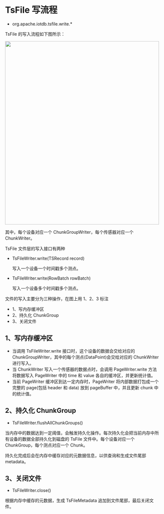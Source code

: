 <!--

    Licensed to the Apache Software Foundation (ASF) under one
    or more contributor license agreements.  See the NOTICE file
    distributed with this work for additional information
    regarding copyright ownership.  The ASF licenses this file
    to you under the Apache License, Version 2.0 (the
    "License"); you may not use this file except in compliance
    with the License.  You may obtain a copy of the License at

        http://www.apache.org/licenses/LICENSE-2.0

    Unless required by applicable law or agreed to in writing,
    software distributed under the License is distributed on an
    "AS IS" BASIS, WITHOUT WARRANTIES OR CONDITIONS OF ANY
    KIND, either express or implied.  See the License for the
    specific language governing permissions and limitations
    under the License.

-->

# TsFile 写流程

* org.apache.iotdb.tsfile.write.*

TsFile 的写入流程如下图所示：

<img style="width:100%; max-width:800px; max-height:600px; margin-left:auto; margin-right:auto; display:block;" src="https://user-images.githubusercontent.com/19167280/73625238-efba2980-467e-11ea-927e-a7021f8153af.png">

其中，每个设备对应一个 ChunkGroupWriter，每个传感器对应一个 ChunkWriter。

TsFile 文件层的写入接口有两种

* TsFileWriter.write(TSRecord record)

	写入一个设备一个时间戳多个测点。

* TsFileWriter.write(RowBatch rowBatch)

	写入一个设备多个时间戳多个测点。

文件的写入主要分为三种操作，在图上用 1、2、3 标注

* 1、写内存缓冲区
* 2、持久化 ChunkGroup
* 3、关闭文件

## 1、写内存缓冲区

* 当调用 TsFileWriter.write 接口时，这个设备的数据会交给对应的 ChunkGroupWriter，其中的每个测点(DataPoint)会交给对应的 ChunkWriter 进行写入。
* 当 ChunkWriter 写入一个传感器的数据点时，会调用 PageWriter.write 方法将数据写入 PageWriter 中的 time 和 value 各自的缓冲区，并更新统计值。 
* 当前 PageWriter 缓冲区到达一定内存时，PageWriter 将内部数据打包成一个完整的 page(包括 header 和 data) 放到 pageBuffer 中，并且更新 chunk 中的统计值。 

## 2、持久化 ChunkGroup

* TsFileWriter.flushAllChunkGroups()

当内存中的数据达到一定阈值，会触发持久化操作。每次持久化会把当前内存中所有设备的数据全部持久化到磁盘的 TsFile 文件中。每个设备对应一个 ChunkGroup，每个测点对应一个 Chunk。

持久化完成后会在内存中缓存对应的元数据信息，以供查询和生成文件尾部 metadata。

## 3、关闭文件

* TsFileWriter.close()

根据内存中缓存的元数据，生成 TsFileMetadata 追加到文件尾部，最后关闭文件。
